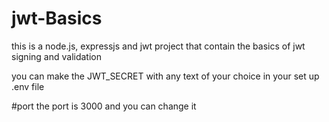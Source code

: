 # jwt-Basics
this is a node.js, expressjs and jwt project that contain the basics of jwt signing and validation

you can make the JWT_SECRET with any text of your choice in your set up .env file

#port
the port is 3000 and you can change it 
